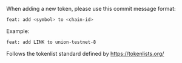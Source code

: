 When adding a new token, please use this commit message format:

```sh
feat: add <symbol> to <chain-id>
```

Example:

```sh
feat: add LINK to union-testnet-8
```
Follows the tokenlist standard defined by https://tokenlists.org/
